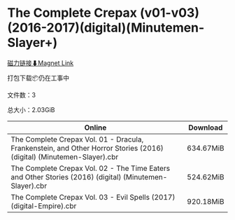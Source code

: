 # The Complete Crepax (v01-v03)(2016-2017)(digital)(Minutemen-Slayer+)

[磁力链接⬇Magnet Link](magnet:?xt=urn:btih:54f2555fbd9a4ccd5acac97f49b776d2d8059844&dn=The%20Complete%20Crepax%20%28v01-v03%29%282016-2017%29%28digital%29%28Minutemen-Slayer%2B%29)

打包下载📦仍在工事中

文件数：3

总大小：2.03GiB

Online | Download
--- | ---
The Complete Crepax Vol. 01 - Dracula, Frankenstein, and Other Horror Stories (2016) (digital) (Minutemen-Slayer).cbr | 634.67MiB
The Complete Crepax Vol. 02 - The Time Eaters and Other Stories (2016) (digital) (Minutemen-Slayer).cbr | 524.62MiB
The Complete Crepax Vol. 03 - Evil Spells (2017) (digital-Empire).cbr | 920.18MiB